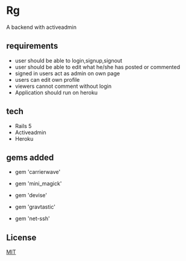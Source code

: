 # Rg

A backend with activeadmin

## requirements
* user should be able to login,signup,signout
* user should be able to edit what he/she has posted or commented
* signed in users act as admin on own page
* users can edit own profile
* viewers cannot comment without login
* Application should run on heroku


## tech

* Rails 5
* Activeadmin
* Heroku
 ## gems added
* gem 'carrierwave'

* gem 'mini_magick'

* gem 'devise'

* gem 'gravtastic'
* gem 'net-ssh'


## License
[MIT](https://choosealicense.com/licenses/mit/)
